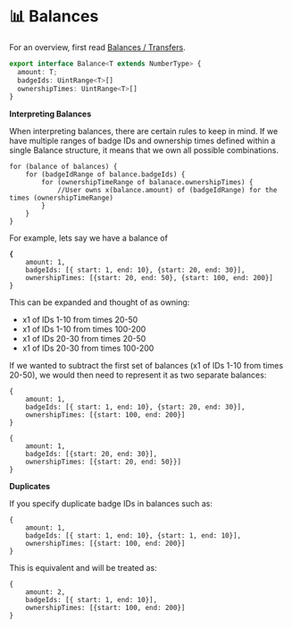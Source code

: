# 📊 Balances

For an overview, first read [Balances / Transfers](../../overview/concepts/time-dependent-ownership.md).

```typescript
export interface Balance<T extends NumberType> {
  amount: T;
  badgeIds: UintRange<T>[]
  ownershipTimes: UintRange<T>[]
}
```

**Interpreting Balances**

When interpreting balances, there are certain rules to keep in mind. If we have multiple ranges of badge IDs and ownership times defined within a single Balance structure, it means that we own all possible combinations.&#x20;

```
for (balance of balances) {
    for (badgeIdRange of balance.badgeIds) {
        for (ownershipTimeRange of balanace.ownershipTimes) {
            //User owns x(balance.amount) of (badgeIdRange) for the times (ownershipTimeRange)
        }
    }
}
```

For example, lets say we have a balance of&#x20;

<pre class="language-json"><code class="lang-json"><strong>{ 
</strong>    amount: 1, 
    badgeIds: [{ start: 1, end: 10}, {start: 20, end: 30}], 
    ownershipTimes: [{start: 20, end: 50}, {start: 100, end: 200}] 
}
</code></pre>

This can be expanded and thought of as owning:

* x1 of IDs 1-10 from times 20-50&#x20;
* x1 of IDs 1-10 from times 100-200
* x1 of IDs 20-30 from times 20-50
* x1 of IDs 20-30 from times 100-200

If we wanted to subtract the first set of balances (x1 of IDs 1-10 from times 20-50), we would then need to represent it as two separate balances:&#x20;

```
{ 
    amount: 1, 
    badgeIds: [{ start: 1, end: 10}, {start: 20, end: 30}], 
    ownershipTimes: [{start: 100, end: 200}] 
}
```

```
{ 
    amount: 1, 
    badgeIds: [{start: 20, end: 30}], 
    ownershipTimes: [{start: 20, end: 50}}] 
}
```

**Duplicates**

If you specify duplicate badge IDs in balances such as:

```
{ 
    amount: 1, 
    badgeIds: [{ start: 1, end: 10}, {start: 1, end: 10}], 
    ownershipTimes: [{start: 100, end: 200}] 
}
```

This is equivalent and will be treated as:

```
{ 
    amount: 2, 
    badgeIds: [{ start: 1, end: 10}], 
    ownershipTimes: [{start: 100, end: 200}] 
}
```

